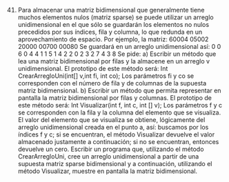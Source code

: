 41.	Para almacenar una matriz bidimensional que generalmente tiene muchos elementos nulos (matriz sparse) se puede utilizar un arreglo unidimensional en el que sólo se guardarán los elementos no nulos precedidos por sus índices, fila y columna, lo que redunda en un aprovechamiento de espacio. Por ejemplo, la matriz:
60004
05002
20000
00700
00080
Se guardará en un arreglo unidimensional así:
0	0	6	0	4	4	1	1	5	1	4	2	2	0	2	3	2	7	4	3	8
Se pide:
a)	Escribir un método que lea una matriz bidimensional por filas y la almacene en un arreglo  v unidimensional. El prototipo de este método será:
Int CrearArregloUni(int[] v,int fi, int co);
Los parámetros fi y co se corresponden con el número de fila y de columnas de la supuesta matriz bidimensional.
b)	Escribir un método que permita representar en pantalla la matriz bidimensional por filas y columnas. El prototipo de este método será:
Int Visualizar(int f, int c, int [] v);
Los parámetros f y c se corresponden con la fila y la columna del elemento que se visualiza. El valor del elemento que se visualiza se obtiene, lógicamente del arreglo unidimensional creada en el punto a, así: buscamos por los índices f y c; si se encuentran, el método Visualizar devuelve el valor almacenado justamente a continuación; si no se encuentran, entonces devuelve un cero.
Escribir un programa que, utilizando el método CrearArregloUni, cree un arreglo unidimensional a partir de una supuesta matriz sparse bidimensional y a continuación, utilizando el método Visualizar, muestre en pantalla la matriz bidimensional.
